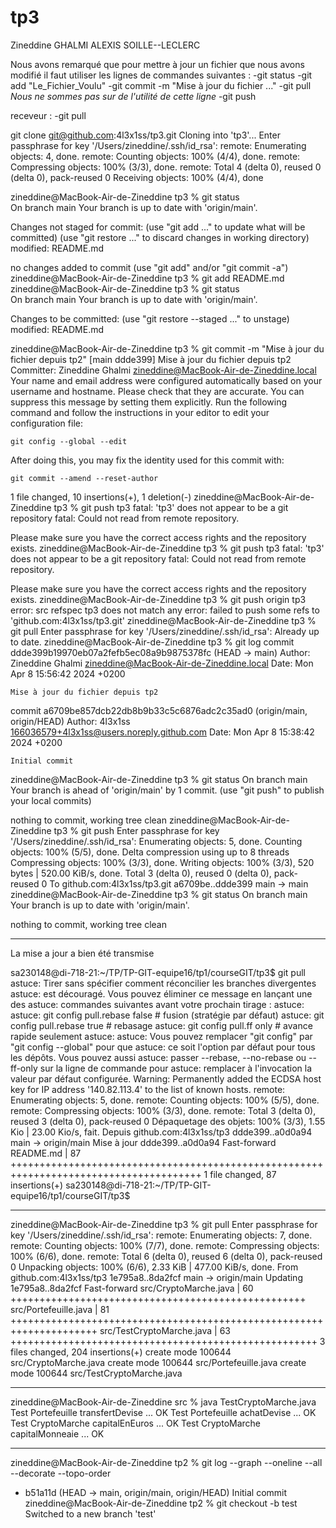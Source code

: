 # tp3
Zineddine GHALMI
ALEXIS SOILLE--LECLERC

Nous avons remarqué que pour mettre à jour un fichier que nous avons modifié il faut utiliser les lignes de commandes suivantes :
-git status
-git add "Le_Fichier_Voulu"
-git commit -m "Mise à jour du fichier ..."
-git pull *Nous ne sommes pas sur de l'utilité de cette ligne*
-git push

receveur :
-git pull





git clone git@github.com:4l3x1ss/tp3.git
Cloning into 'tp3'...
Enter passphrase for key '/Users/zineddine/.ssh/id_rsa':
remote: Enumerating objects: 4, done.
remote: Counting objects: 100% (4/4), done.
remote: Compressing objects: 100% (3/3), done.
remote: Total 4 (delta 0), reused 0 (delta 0), pack-reused 0
Receiving objects: 100% (4/4), done

zineddine@MacBook-Air-de-Zineddine tp3 % git status              
On branch main
Your branch is up to date with 'origin/main'.

Changes not staged for commit:
  (use "git add <file>..." to update what will be committed)
  (use "git restore <file>..." to discard changes in working directory)
	modified:   README.md

no changes added to commit (use "git add" and/or "git commit -a")
zineddine@MacBook-Air-de-Zineddine tp3 % git add README.md
zineddine@MacBook-Air-de-Zineddine tp3 % git status       
On branch main
Your branch is up to date with 'origin/main'.

Changes to be committed:
  (use "git restore --staged <file>..." to unstage)
	modified:   README.md

zineddine@MacBook-Air-de-Zineddine tp3 % git commit -m "Mise à jour du fichier depuis tp2"
[main ddde399] Mise à jour du fichier depuis tp2
 Committer: Zineddine Ghalmi <zineddine@MacBook-Air-de-Zineddine.local>
Your name and email address were configured automatically based
on your username and hostname. Please check that they are accurate.
You can suppress this message by setting them explicitly. Run the
following command and follow the instructions in your editor to edit
your configuration file:

    git config --global --edit

After doing this, you may fix the identity used for this commit with:

    git commit --amend --reset-author

 1 file changed, 10 insertions(+), 1 deletion(-)
zineddine@MacBook-Air-de-Zineddine tp3 % git push tp3
fatal: 'tp3' does not appear to be a git repository
fatal: Could not read from remote repository.

Please make sure you have the correct access rights
and the repository exists.
zineddine@MacBook-Air-de-Zineddine tp3 % git push tp3
fatal: 'tp3' does not appear to be a git repository
fatal: Could not read from remote repository.

Please make sure you have the correct access rights
and the repository exists.
zineddine@MacBook-Air-de-Zineddine tp3 % git push origin tp3
error: src refspec tp3 does not match any
error: failed to push some refs to 'github.com:4l3x1ss/tp3.git'
zineddine@MacBook-Air-de-Zineddine tp3 % git pull
Enter passphrase for key '/Users/zineddine/.ssh/id_rsa':
Already up to date.
zineddine@MacBook-Air-de-Zineddine tp3 % git log
commit ddde399b19970eb07a2fefb5ec08a9b9875378fc (HEAD -> main)
Author: Zineddine Ghalmi <zineddine@MacBook-Air-de-Zineddine.local>
Date:   Mon Apr 8 15:56:42 2024 +0200

    Mise à jour du fichier depuis tp2

commit a6709be857dcb22db8b9b33c5c6876adc2c35ad0 (origin/main, origin/HEAD)
Author: 4l3x1ss <166036579+4l3x1ss@users.noreply.github.com>
Date:   Mon Apr 8 15:38:42 2024 +0200

    Initial commit
zineddine@MacBook-Air-de-Zineddine tp3 % git status
On branch main
Your branch is ahead of 'origin/main' by 1 commit.
  (use "git push" to publish your local commits)

nothing to commit, working tree clean
zineddine@MacBook-Air-de-Zineddine tp3 % git push
Enter passphrase for key '/Users/zineddine/.ssh/id_rsa':
Enumerating objects: 5, done.
Counting objects: 100% (5/5), done.
Delta compression using up to 8 threads
Compressing objects: 100% (3/3), done.
Writing objects: 100% (3/3), 520 bytes | 520.00 KiB/s, done.
Total 3 (delta 0), reused 0 (delta 0), pack-reused 0
To github.com:4l3x1ss/tp3.git
   a6709be..ddde399  main -> main
zineddine@MacBook-Air-de-Zineddine tp3 % git status
On branch main
Your branch is up to date with 'origin/main'.

nothing to commit, working tree clean



-----------------------
La mise a jour a bien été transmise

sa230148@di-718-21:~/TP/TP-GIT-equipe16/tp1/courseGIT/tp3$ git pull
astuce: Tirer sans spécifier comment réconcilier les branches divergentes
astuce: est découragé. Vous pouvez éliminer ce message en lançant une des
astuce: commandes suivantes avant votre prochain tirage :
astuce:
astuce:   git config pull.rebase false  # fusion (stratégie par défaut)
astuce:   git config pull.rebase true   # rebasage
astuce:   git config pull.ff only       # avance rapide seulement
astuce:
astuce: Vous pouvez remplacer "git config" par "git config --global" pour que
astuce: ce soit l'option par défaut pour tous les dépôts. Vous pouvez aussi
astuce: passer --rebase, --no-rebase ou --ff-only sur la ligne de commande pour
astuce: remplacer à l'invocation la valeur par défaut configurée.
Warning: Permanently added the ECDSA host key for IP address '140.82.113.4' to the list of known hosts.
remote: Enumerating objects: 5, done.
remote: Counting objects: 100% (5/5), done.
remote: Compressing objects: 100% (3/3), done.
remote: Total 3 (delta 0), reused 3 (delta 0), pack-reused 0
Dépaquetage des objets: 100% (3/3), 1.55 Kio | 23.00 Kio/s, fait.
Depuis github.com:4l3x1ss/tp3
   ddde399..a0d0a94  main       -> origin/main
Mise à jour ddde399..a0d0a94
Fast-forward
 README.md | 87 +++++++++++++++++++++++++++++++++++++++++++++++++++++++++++++++++++++++++++++++++++++++
 1 file changed, 87 insertions(+)
sa230148@di-718-21:~/TP/TP-GIT-equipe16/tp1/courseGIT/tp3$


--------------------------------------

zineddine@MacBook-Air-de-Zineddine tp3 % git pull
Enter passphrase for key '/Users/zineddine/.ssh/id_rsa':
remote: Enumerating objects: 7, done.
remote: Counting objects: 100% (7/7), done.
remote: Compressing objects: 100% (6/6), done.
remote: Total 6 (delta 0), reused 6 (delta 0), pack-reused 0
Unpacking objects: 100% (6/6), 2.33 KiB | 477.00 KiB/s, done.
From github.com:4l3x1ss/tp3
   1e795a8..8da2fcf  main       -> origin/main
Updating 1e795a8..8da2fcf
Fast-forward
 src/CryptoMarche.java     | 60 +++++++++++++++++++++++++++++++++++++++++++++++++++
 src/Portefeuille.java     | 81 +++++++++++++++++++++++++++++++++++++++++++++++++++++++++++++++++++++
 src/TestCryptoMarche.java | 63 +++++++++++++++++++++++++++++++++++++++++++++++++++++
 3 files changed, 204 insertions(+)
 create mode 100644 src/CryptoMarche.java
 create mode 100644 src/Portefeuille.java
 create mode 100644 src/TestCryptoMarche.java


--------------------------------------

zineddine@MacBook-Air-de-Zineddine src % java TestCryptoMarche.java
Test Portefeuille transfertDevise 	 ... OK
Test Portefeuille achatDevise    	 ... OK
Test CryptoMarche capitalEnEuros 	 ... OK
Test CryptoMarche capitalMonneaie 	 ... OK

---------------------------------------

zineddine@MacBook-Air-de-Zineddine tp2 % git log --graph --oneline --all --decorate --topo-order
* b51a11d (HEAD -> main, origin/main, origin/HEAD) Initial commit
zineddine@MacBook-Air-de-Zineddine tp2 % git checkout -b test
Switched to a new branch 'test'
